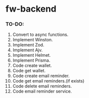 # fw-backend
### TO-DO:
1. Convert to async functions.
2. Implement Winston.
3. Implement Zod.
4. Implement Ajv.
5. Implement Helmet.
6. Implement Prisma.
7. Code create wallet.
8. Code get wallet.
9. Code create email reminder.
10. Code get email reminders.(if exists)
11. Code delete email reminders.
12. Code email reminder service.